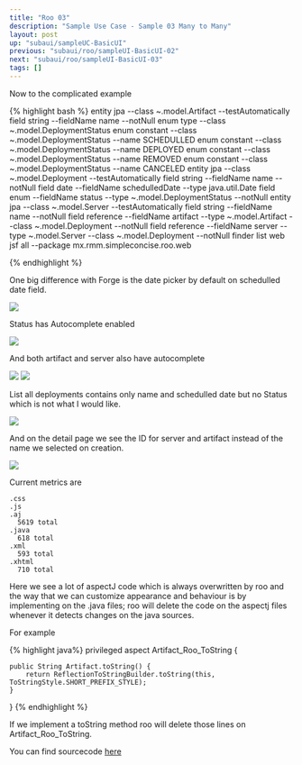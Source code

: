 ```yaml
---
title: "Roo 03"
description: "Sample Use Case - Sample 03 Many to Many"
layout: post
up: "subaui/sampleUC-BasicUI"
previous: "subaui/roo/sampleUI-BasicUI-02"
next: "subaui/roo/sampleUI-BasicUI-03"
tags: []
---
```

Now to the complicated example

{% highlight bash %}
entity jpa --class ~.model.Artifact --testAutomatically 
field string --fieldName name --notNull 
enum type --class ~.model.DeploymentStatus
enum constant --class ~.model.DeploymentStatus --name SCHEDULLED
enum constant --class ~.model.DeploymentStatus --name DEPLOYED
enum constant --class ~.model.DeploymentStatus --name REMOVED
enum constant --class ~.model.DeploymentStatus --name CANCELED
entity jpa --class ~.model.Deployment --testAutomatically 
field string --fieldName name --notNull 
field date --fieldName schedulledDate --type java.util.Date 
field enum --fieldName status --type ~.model.DeploymentStatus --notNull 
entity jpa --class ~.model.Server --testAutomatically 
field string --fieldName name --notNull 
field reference --fieldName artifact --type ~.model.Artifact --class ~.model.Deployment --notNull 
field reference --fieldName server --type ~.model.Server --class ~.model.Deployment --notNull 
finder list
web jsf all --package mx.rmm.simpleconcise.roo.web

{% endhighlight %}

One big difference with Forge is the date picker by default on
schedulled date field.

<img src="{{site.url}}/assets/images/suc-bui-roo/015.png" />

Status has Autocomplete enabled

<img src="{{site.url}}/assets/images/suc-bui-roo/016.png" />

And both artifact and server also have autocomplete

<img src="{{site.url}}/assets/images/suc-bui-roo/017.png" />
<img src="{{site.url}}/assets/images/suc-bui-roo/018.png" />

List all deployments contains only name and schedulled date but no 
Status which is not what I would like.

<img src="{{site.url}}/assets/images/suc-bui-roo/019.png" />

And on the detail page we see the ID for server and artifact instead
of the name we selected on creation.

<img src="{{site.url}}/assets/images/suc-bui-roo/020.png" />

Current metrics are

~~~
.css
.js
.aj
  5619 total
.java
  618 total
.xml
  593 total
.xhtml
  710 total

~~~

Here we see a lot of aspectJ code which is always overwritten by roo
and the way that we can customize appearance and behaviour is by
implementing on the .java files; roo will delete the code on the aspectj files whenever it detects changes on the java sources.

For example

{% highlight java%}
privileged aspect Artifact_Roo_ToString {
    
    public String Artifact.toString() {
        return ReflectionToStringBuilder.toString(this, ToStringStyle.SHORT_PREFIX_STYLE);
    }
    
}
{% endhighlight %}

If we implement a toString method roo will delete those lines on Artifact_Roo_ToString.


You can find sourcecode [here][code-roo-buc-bui-1.7]

[code-roo-buc-bui-1.7]:https://github.com/mtzmontiel/simple-concise/releases/tag/code-roo-buc-bui-1.7
